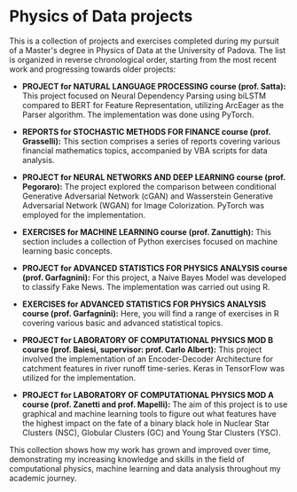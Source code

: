 # Physics of Data projects

This is a collection of projects and exercises completed during my pursuit of a Master's degree in Physics of Data at the University of Padova. The list is organized in reverse chronological order, starting from the most recent work and progressing towards older projects:

- **PROJECT for NATURAL LANGUAGE PROCESSING course (prof. Satta):** This project focused on Neural Dependency Parsing using biLSTM compared to BERT for Feature Representation, utilizing ArcEager as the Parser algorithm. The implementation was done using PyTorch.

- **REPORTS for STOCHASTIC METHODS FOR FINANCE course (prof. Grasselli):** This section comprises a series of reports covering various financial mathematics topics, accompanied by VBA scripts for data analysis.

- **PROJECT for NEURAL NETWORKS AND DEEP LEARNING course (prof. Pegoraro):** The project explored the comparison between conditional Generative Adversarial Network (cGAN) and Wasserstein Generative Adversarial Network (WGAN) for Image Colorization. PyTorch was employed for the implementation.

- **EXERCISES for MACHINE LEARNING course (prof. Zanuttigh):** This section includes a collection of Python exercises focused on machine learning basic concepts.

- **PROJECT for ADVANCED STATISTICS FOR PHYSICS ANALYSIS course (prof. Garfagnini):** For this project, a Naive Bayes Model was developed to classify Fake News. The implementation was carried out using R.

- **EXERCISES for ADVANCED STATISTICS FOR PHYSICS ANALYSIS course (prof. Garfagnini):** Here, you will find a range of exercises in R covering various basic and advanced statistical topics.

- **PROJECT for LABORATORY OF COMPUTATIONAL PHYSICS MOD B course (prof. Baiesi, supervisor: prof. Carlo Albert):** This project involved the implementation of an Encoder-Decoder Architecture for catchment features in river runoff time-series. Keras in TensorFlow was utilized for the implementation.

- **PROJECT for LABORATORY OF COMPUTATIONAL PHYSICS MOD A course (prof. Zanetti and prof. Mapelli):** The aim of this project is to use graphical and machine learning tools to figure out what features have the highest impact on the fate of a binary black hole in Nuclear Star Clusters (NSC), Globular Clusters (GC) and Young Star Clusters (YSC).

This collection shows how my work has grown and improved over time, demonstrating my increasing knowledge and skills in the field of computational physics, machine learning and data analysis throughout my academic journey.
